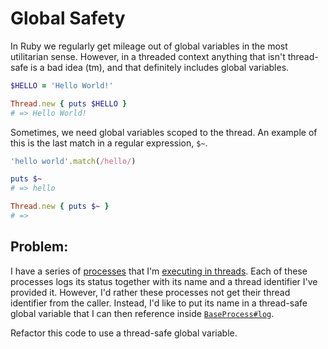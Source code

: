 # Global Safety

In Ruby we regularly get mileage out of global variables in the most utilitarian sense. However, in a threaded context anything that isn't thread-safe is a bad idea (tm), and that definitely includes global variables.

```ruby
$HELLO = 'Hello World!'

Thread.new { puts $HELLO }
# => Hello World!
```

Sometimes, we need global variables scoped to the thread.  An example of this is the last match in a regular expression, `$~`.

```ruby
'hello world'.match(/hello/)

puts $~
# => hello

Thread.new { puts $~ }
# =>
```

## Problem:
I have a series of [processes](processes.rb) that I'm [executing in threads](run.rb).  Each of these processes logs its status together with its name and a thread identifier I've provided it.  However, I'd rather these processes not get their thread identifier from the caller.  Instead, I'd like to put its name in a thread-safe global variable that I can then reference inside [`BaseProcess#log`](base_process.rb).

Refactor this code to use a thread-safe global variable.
